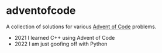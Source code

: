 # adventofcode
A collection of solutions for various [Advent of Code](https://adventofcode.com/) problems.

- 2021 I learned C++ using Advent of Code
- 2022 I am just goofing off with Python
